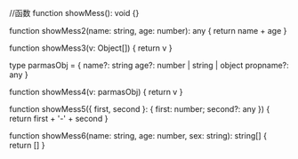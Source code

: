 //函数
function showMess(): void {}

function showMess2(name: string, age: number): any {
  return name + age
}

function showMess3(v: Object[]) {
  return v
}

type parmasObj = {
  name?: string
  age?: number | string | object
  propname?: any
}

function showMess4(v: parmasObj) {
  return v
}

function showMess5({ first, second }: { first: number; second?: any }) {
  return first + '-' + second
}

function showMess6(name: string, age: number, sex: string): string[] {
  return []
}
